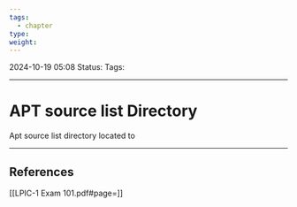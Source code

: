 ```yaml
---
tags:
  - chapter
type: 
weight:
---
```


2024-10-19 05:08
Status:
Tags:
___
# APT source list Directory

Apt source list directory located to 

___
## References
[[LPIC-1 Exam 101.pdf#page=]]